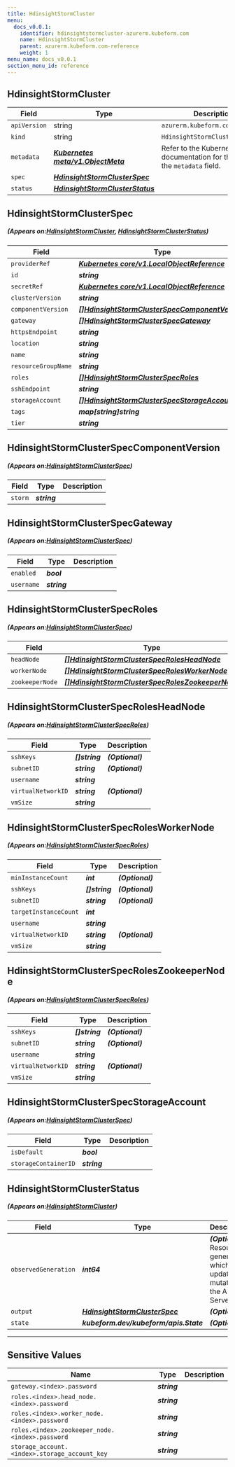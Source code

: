 ```yaml
---
title: HdinsightStormCluster
menu:
  docs_v0.0.1:
    identifier: hdinsightstormcluster-azurerm.kubeform.com
    name: HdinsightStormCluster
    parent: azurerm.kubeform.com-reference
    weight: 1
menu_name: docs_v0.0.1
section_menu_id: reference
---
```


## HdinsightStormCluster
| Field | Type | Description |
| ------ | ----- | ----------- |
| `apiVersion` | string | `azurerm.kubeform.com/v1alpha1` |
|    `kind` | string | `HdinsightStormCluster` |
| `metadata` | ***[Kubernetes meta/v1.ObjectMeta](https://kubernetes.io/docs/reference/generated/kubernetes-api/v1.13/#objectmeta-v1-meta)***|Refer to the Kubernetes API documentation for the fields of the `metadata` field.|
| `spec` | ***[HdinsightStormClusterSpec](#HdinsightStormClusterSpec)***||
| `status` | ***[HdinsightStormClusterStatus](#HdinsightStormClusterStatus)***||
## HdinsightStormClusterSpec
##### (Appears on:[HdinsightStormCluster](#HdinsightStormCluster), [HdinsightStormClusterStatus](#HdinsightStormClusterStatus))
| Field | Type | Description |
| ------ | ----- | ----------- |
| `providerRef` | ***[Kubernetes core/v1.LocalObjectReference](https://kubernetes.io/docs/reference/generated/kubernetes-api/v1.13/#localobjectreference-v1-core)***||
| `id` | ***string***||
| `secretRef` | ***[Kubernetes core/v1.LocalObjectReference](https://kubernetes.io/docs/reference/generated/kubernetes-api/v1.13/#localobjectreference-v1-core)***||
| `clusterVersion` | ***string***||
| `componentVersion` | ***[[]HdinsightStormClusterSpecComponentVersion](#HdinsightStormClusterSpecComponentVersion)***||
| `gateway` | ***[[]HdinsightStormClusterSpecGateway](#HdinsightStormClusterSpecGateway)***||
| `httpsEndpoint` | ***string***| ***(Optional)*** |
| `location` | ***string***||
| `name` | ***string***||
| `resourceGroupName` | ***string***||
| `roles` | ***[[]HdinsightStormClusterSpecRoles](#HdinsightStormClusterSpecRoles)***||
| `sshEndpoint` | ***string***| ***(Optional)*** |
| `storageAccount` | ***[[]HdinsightStormClusterSpecStorageAccount](#HdinsightStormClusterSpecStorageAccount)***||
| `tags` | ***map[string]string***| ***(Optional)*** |
| `tier` | ***string***||
## HdinsightStormClusterSpecComponentVersion
##### (Appears on:[HdinsightStormClusterSpec](#HdinsightStormClusterSpec))
| Field | Type | Description |
| ------ | ----- | ----------- |
| `storm` | ***string***||
## HdinsightStormClusterSpecGateway
##### (Appears on:[HdinsightStormClusterSpec](#HdinsightStormClusterSpec))
| Field | Type | Description |
| ------ | ----- | ----------- |
| `enabled` | ***bool***||
| `username` | ***string***||
## HdinsightStormClusterSpecRoles
##### (Appears on:[HdinsightStormClusterSpec](#HdinsightStormClusterSpec))
| Field | Type | Description |
| ------ | ----- | ----------- |
| `headNode` | ***[[]HdinsightStormClusterSpecRolesHeadNode](#HdinsightStormClusterSpecRolesHeadNode)***||
| `workerNode` | ***[[]HdinsightStormClusterSpecRolesWorkerNode](#HdinsightStormClusterSpecRolesWorkerNode)***||
| `zookeeperNode` | ***[[]HdinsightStormClusterSpecRolesZookeeperNode](#HdinsightStormClusterSpecRolesZookeeperNode)***||
## HdinsightStormClusterSpecRolesHeadNode
##### (Appears on:[HdinsightStormClusterSpecRoles](#HdinsightStormClusterSpecRoles))
| Field | Type | Description |
| ------ | ----- | ----------- |
| `sshKeys` | ***[]string***| ***(Optional)*** |
| `subnetID` | ***string***| ***(Optional)*** |
| `username` | ***string***||
| `virtualNetworkID` | ***string***| ***(Optional)*** |
| `vmSize` | ***string***||
## HdinsightStormClusterSpecRolesWorkerNode
##### (Appears on:[HdinsightStormClusterSpecRoles](#HdinsightStormClusterSpecRoles))
| Field | Type | Description |
| ------ | ----- | ----------- |
| `minInstanceCount` | ***int***| ***(Optional)*** |
| `sshKeys` | ***[]string***| ***(Optional)*** |
| `subnetID` | ***string***| ***(Optional)*** |
| `targetInstanceCount` | ***int***||
| `username` | ***string***||
| `virtualNetworkID` | ***string***| ***(Optional)*** |
| `vmSize` | ***string***||
## HdinsightStormClusterSpecRolesZookeeperNode
##### (Appears on:[HdinsightStormClusterSpecRoles](#HdinsightStormClusterSpecRoles))
| Field | Type | Description |
| ------ | ----- | ----------- |
| `sshKeys` | ***[]string***| ***(Optional)*** |
| `subnetID` | ***string***| ***(Optional)*** |
| `username` | ***string***||
| `virtualNetworkID` | ***string***| ***(Optional)*** |
| `vmSize` | ***string***||
## HdinsightStormClusterSpecStorageAccount
##### (Appears on:[HdinsightStormClusterSpec](#HdinsightStormClusterSpec))
| Field | Type | Description |
| ------ | ----- | ----------- |
| `isDefault` | ***bool***||
| `storageContainerID` | ***string***||
## HdinsightStormClusterStatus
##### (Appears on:[HdinsightStormCluster](#HdinsightStormCluster))
| Field | Type | Description |
| ------ | ----- | ----------- |
| `observedGeneration` | ***int64***| ***(Optional)*** Resource generation, which is updated on mutation by the API Server.|
| `output` | ***[HdinsightStormClusterSpec](#HdinsightStormClusterSpec)***| ***(Optional)*** |
| `state` | ***kubeform.dev/kubeform/apis.State***| ***(Optional)*** |
---
## Sensitive Values
| Name | Type | Description |
|------|------|-------------|
| `gateway.<index>.password` | ***string*** ||
| `roles.<index>.head_node.<index>.password` | ***string*** ||
| `roles.<index>.worker_node.<index>.password` | ***string*** ||
| `roles.<index>.zookeeper_node.<index>.password` | ***string*** ||
| `storage_account.<index>.storage_account_key` | ***string*** ||
